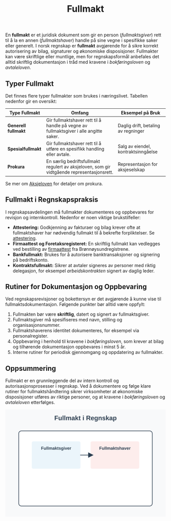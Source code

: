 ﻿---
title: "Fullmakt"
seoTitle: "Fullmakt"
description: 'En **fullmakt** er et juridisk dokument som gir en person (*fullmaktsgiver*) rett til å la en annen (*fullmaktshaver*) handle på sine vegne i spesifikke saker...'
summary: "Fullmakt i regnskap: typer, bruk, dokumentasjon og interne rutiner."
---

En **fullmakt** er et juridisk dokument som gir en person (*fullmaktsgiver*) rett til å la en annen (*fullmaktshaver*) handle på sine vegne i spesifikke saker eller generelt. I norsk regnskap er **fullmakt** avgjørende for å sikre korrekt autorisering av bilag, signaturer og økonomiske disposisjoner. Fullmakter kan være skriftlige eller muntlige, men for regnskapsformål anbefales det alltid skriftlig dokumentasjon i tråd med kravene i _bokføringsloven_ og _avtaleloven_.

## Typer Fullmakt

Det finnes flere typer fullmakter som brukes i næringslivet. Tabellen nedenfor gir en oversikt:

| Type Fullmakt        | Omfang                                      | Eksempel på Bruk                       |
|----------------------|---------------------------------------------|----------------------------------------|
| **Generell fullmakt**| Gir fullmaktshaver rett til å handle på vegne av fullmaktsgiver i alle angitte saker. | Daglig drift, betaling av regninger    |
| **Spesialfullmakt**  | Gir fullmaktshaver rett til å utføre en spesifikk handling eller avtale.            | Salg av eiendel, kontraktsinngåelse    |
| **Prokura**          | En særlig bedriftsfullmakt regulert av aksjeloven, som gir vidtgående representasjonsrett. | Representasjon for aksjeselskap        |

Se mer om [Aksjeloven](/blogs/regnskap/hva-er-aksjeloven "Hva er Aksjeloven? Regler for Aksjeselskaper i Norge") for detaljer om prokura.

## Fullmakt i Regnskapspraksis

I regnskapsavdelingen må fullmakter dokumenteres og oppbevares for revisjon og internkontroll. Nedenfor er noen viktige brukstilfeller:

* **Attestering:** Godkjenning av fakturaer og bilag krever ofte at fullmaktshaver har nødvendig fullmakt til å bekrefte forpliktelser. Se [attestering](/blogs/regnskap/hva-er-attestering "Hva er Attestering? En Komplett Guide til Bilagsbehandling og Godkjenning").
* **Firmaattest og Foretaksregisteret:** En skriftlig fullmakt kan vedlegges ved bestilling av [firmaattest](/blogs/regnskap/firmaattest "Firmaattest “ Hva er en firmaattest? En Komplett Guide") fra Brønnøysundregistrene.
* **Bankfullmakt:** Brukes for å autorisere banktransaksjoner og signering på bedriftskonto.
* **Kontraktsfullmakt:** Sikrer at avtaler signeres av personer med riktig delegasjon, for eksempel _arbeidskontrakten_ signert av daglig leder.

## Rutiner for Dokumentasjon og Oppbevaring

Ved regnskapsrevisjoner og bokettersyn er det avgjørende å kunne vise til fullmaktsdokumentasjon. Følgende punkter bør alltid være oppfylt:

1. Fullmakten bør være **skriftlig**, datert og signert av fullmaktsgiver.
2. Fullmaktsgiver må spesifiseres med navn, stilling og organisasjonsnummer.
3. Fullmaktshaverens identitet dokumenteres, for eksempel via personalregister.
4. Oppbevaring i henhold til kravene i _bokføringsloven_, som krever at bilag og tilhørende dokumentasjon oppbevares i minst 5 år.
5. Interne rutiner for periodisk gjennomgang og oppdatering av fullmakter.

## Oppsummering

Fullmakt er en grunnleggende del av intern kontroll og autorisasjonsprosesser i regnskap. Ved å dokumentere og følge klare rutiner for fullmaktshåndtering sikrer virksomheter at økonomiske disposisjoner utføres av riktige personer, og at kravene i _bokføringsloven_ og _avtaleloven_ etterfølges.

![Fullmakt i Regnskap](fullmakt-image.svg)











